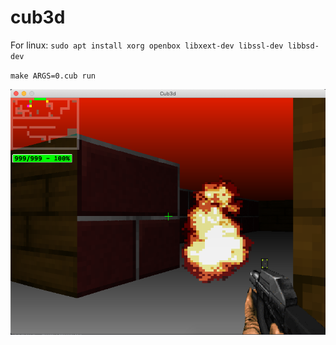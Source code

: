 # cub3d

For linux: 
`sudo apt install
  xorg openbox
  libxext-dev
  libssl-dev
  libbsd-dev`

`make ARGS=0.cub run`

![cub3d](https://raw.githubusercontent.com/untel/cub3d/master/pics/demo.png)
